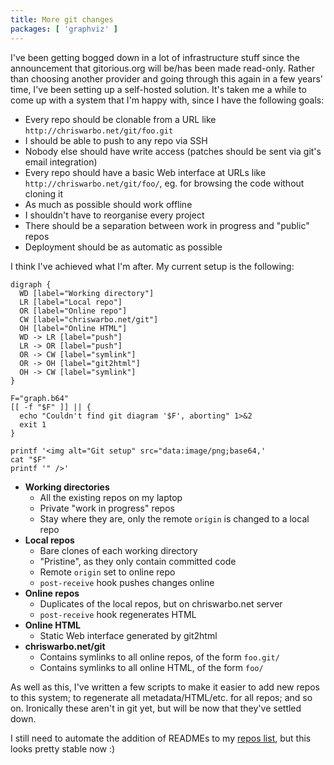 ```yaml
---
title: More git changes
packages: [ 'graphviz' ]
---
```


I've been getting bogged down in a lot of infrastructure stuff since the announcement that gitorious.org will be/has been made read-only. Rather than choosing another provider and going through this again in a few years' time, I've been setting up a self-hosted solution. It's taken me a while to come up with a system that I'm happy with, since I have the following goals:

 - Every repo should be clonable from a URL like `http://chriswarbo.net/git/foo.git`
 - I should be able to push to any repo via SSH
 - Nobody else should have write access (patches should be sent via git's email integration)
 - Every repo should have a basic Web interface at URLs like `http://chriswarbo.net/git/foo/`, eg. for browsing the code without cloning it
 - As much as possible should work offline
 - I shouldn't have to reorganise every project
 - There should be a separation between work in progress and "public" repos
 - Deployment should be as automatic as possible

I think I've achieved what I'm after. My current setup is the following:

```{pipe="dot -Tpng | base64 > graph.b64"}
digraph {
  WD [label="Working directory"]
  LR [label="Local repo"]
  OR [label="Online repo"]
  CW [label="chriswarbo.net/git"]
  OH [label="Online HTML"]
  WD -> LR [label="push"]
  LR -> OR [label="push"]
  OR -> CW [label="symlink"]
  OR -> OH [label="git2html"]
  OH -> CW [label="symlink"]
}
```

```{.unwrap pipe="sh | pandoc -f html -t json"}
F="graph.b64"
[[ -f "$F" ]] || {
  echo "Couldn't find git diagram '$F', aborting" 1>&2
  exit 1
}

printf '<img alt="Git setup" src="data:image/png;base64,'
cat "$F"
printf '" />'
```

 - **Working directories**
    - All the existing repos on my laptop
    - Private "work in progress" repos
    - Stay where they are, only the remote `origin` is changed to a local repo
 - **Local repos**
    - Bare clones of each working directory
    - "Pristine", as they only contain committed code
    - Remote `origin` set to online repo
    - `post-receive` hook pushes changes online
 - **Online repos**
    - Duplicates of the local repos, but on chriswarbo.net server
    - `post-receive` hook regenerates HTML
 - **Online HTML**
    - Static Web interface generated by git2html
 - **chriswarbo.net/git**
    - Contains symlinks to all online repos, of the form `foo.git/`
    - Contains symlinks to all online HTML, of the form `foo/`

As well as this, I've written a few scripts to make it easier to add new repos to this system; to regenerate all metadata/HTML/etc. for all repos; and so on. Ironically these aren't in git yet, but will be now that they've settled down.

I still need to automate the addition of READMEs to my [repos list](/projects/repos/index.html), but this looks pretty stable now :)
